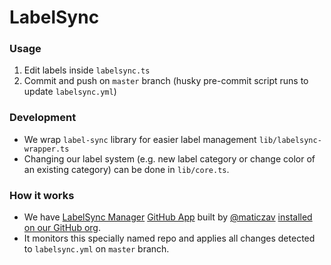 # LabelSync

### Usage

1. Edit labels inside `labelsync.ts`
2. Commit and push on `master` branch (husky pre-commit script runs to update `labelsync.yml`)

### Development

- We wrap `label-sync` library for easier label management `lib/labelsync-wrapper.ts`
- Changing our label system (e.g. new label category or change color of an existing category) can be done in `lib/core.ts`.

### How it works

- We have [LabelSync Manager](https://label-sync.com/) [GitHub App](https://github.com/apps/labelsync-manager) built by [@maticzav](https://github.com/maticzav) [installed on our GitHub org](https://github.com/organizations/prisma-labs/settings/installations/7137275).
- It monitors this specially named repo and applies all changes detected to `labelsync.yml` on `master` branch.
